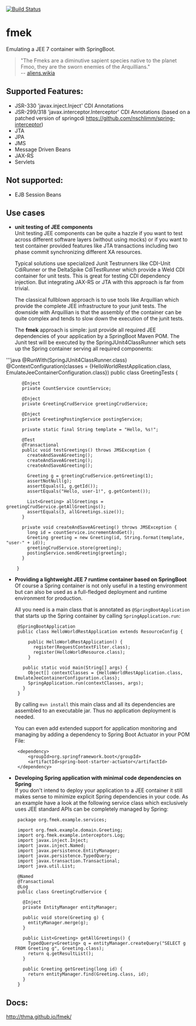 [![Build Status](https://travis-ci.org/thma/fmek.svg)](https://travis-ci.org/thma/fmek)
# fmek

Emulating a JEE 7 container with SpringBoot.

> "The Fmeks are a diminutive sapient species native to the planet Fmoo, they are the sworn enemies of the Arquillians."  
-- [aliens.wikia]

## Supported Features:

- JSR-330 'javax.inject.Inject' CDI Annotations
- JSR-299/318 'javax.interceptor.Interceptor' CDI Annotations (based on a patched version of springcdi https://github.com/nschlimm/spring-interceptor)
- JTA
- JPA
- JMS
- Message Driven Beans
- JAX-RS
- Servlets

## Not supported:

- EJB Session Beans

## Use cases
-  **unit testing of JEE components**  
    Unit testing JEE components can be quite a hazzle if you want to test across different software layers (without using mocks) or if you want to test container provided features like JTA transactions including two phase commit synchronizing different XA resources.  

    Typical solutions use specialized Junit Testrunners like CDI-Unit CdiRunner or the DeltaSpike CdiTestRunner which provide a Weld CDI container for unit tests. This is great for testing CDI dependency injection. But integrating JAX-RS or JTA with this approach is far from trivial.  
    
    The classical fullblown approach is to use tools like Arquillian which provide the complete JEE infrastructure to your junit tests. The downside with Arquillian is that the assembly of the container can be quite complex and tends to slow down the execution of the junit tests.  
    
    The **fmek** approach is simple: just provide all required JEE dependencies of your application by a SpringBoot Maven POM. The Junit test will be executed by the SpringJUnit4ClassRunner which sets up the Spring container serving all required components:

'''java
        @RunWith(SpringJUnit4ClassRunner.class)
        @ContextConfiguration(classes = {HelloWorldRestApplication.class, 
                                         EmulateJeeContainerConfiguration.class})
        public class GreetingTests {
        
          @Inject
          private CountService countService;
        
          @Inject
          private GreetingCrudService greetingCrudService;
        
          @Inject
          private GreetingPostingService postingService;
        
          private static final String template = "Hello, %s!";
        
          @Test
          @Transactional
          public void testGreetings() throws JMSException {
            createAndSaveAGreeting();
            createAndSaveAGreeting();
            createAndSaveAGreeting();
        
            Greeting g = greetingCrudService.getGreeting(1);
            assertNotNull(g);
            assertEquals(1, g.getId());
            assertEquals("Hello, user-1!", g.getContent());
        
            List<Greeting> allGreetings =  greetingCrudService.getAllGreetings();
            assertEquals(3, allGreetings.size());
          }
        
          private void createAndSaveAGreeting() throws JMSException {
            long id = countService.incrementAndGet();
            Greeting greeting = new Greeting(id, String.format(template, "user-" + id));
            greetingCrudService.store(greeting);
            postingService.sendGreeting(greeting);
          }
        
        }  
    
-  **Providing a lightweight JEE 7 runtime container based on SpringBoot**  
    Of course a Spring container is not only useful in a testing environment but can also be used as a full-fledged deployment and runtime environment for production.

    All you need is a main class that is annotated as <code>@SpringBootApplication</code> that starts up the Spring container by calling <code>SpringApplication.run</code>:

        @SpringBootApplication
        public class HelloWorldRestApplication extends ResourceConfig {
        
            public HelloWorldRestApplication() {
              register(RequestContextFilter.class);
              register(HelloWorldResource.class);
            }
        
          public static void main(String[] args) {
            Object[] contextClasses = {HelloWorldRestApplication.class, EmulateJeeContainerConfiguration.class};
            SpringApplication.run(contextClasses, args);
          }
        }
    
    By calling <code>mvn install</code> this main class and all its dependencies are assembled to an executable jar. Thus no application deployment is needed.   
    
    You can even add extended support for application monitoring and managing by adding a dependency to Spring Boot Actuator in your POM File:
    
        <dependency>
            <groupId>org.springframework.boot</groupId>
            <artifactId>spring-boot-starter-actuator</artifactId>
        </dependency>

-  **Developing Spring application with minimal code dependencies on Spring**  
    If you don't intend to deploy your application to a JEE container it still makes sense to minimize explicit Spring dependencies in your code. As an example have a look at the following service class which exclusively uses JEE standard APIs can be completely managed by Spring:

        package org.fmek.example.services;

        import org.fmek.example.domain.Greeting;
        import org.fmek.example.interceptors.Log;
        import javax.inject.Inject;
        import javax.inject.Named;
        import javax.persistence.EntityManager;
        import javax.persistence.TypedQuery;
        import javax.transaction.Transactional;
        import java.util.List;
        
        @Named
        @Transactional
        @Log
        public class GreetingCrudService {
        
          @Inject
          private EntityManager entityManager;
        
          public void store(Greeting g) {
            entityManager.merge(g);
          }
        
          public List<Greeting> getAllGreetings() {
            TypedQuery<Greeting> q = entityManager.createQuery("SELECT g FROM Greeting g", Greeting.class);
            return q.getResultList();
          }
        
          public Greeting getGreeting(long id) {
            return entityManager.find(Greeting.class, id);
          }
        }


## Docs:
http://thma.github.io/fmek/

[aliens.wikia]: http://aliens.wikia.com/wiki/Fmek
